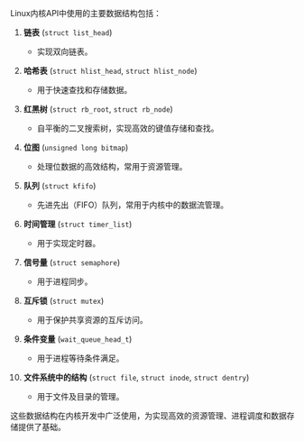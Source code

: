 Linux内核API中使用的主要数据结构包括：

1. **链表** (`struct list_head`)
   - 实现双向链表。

2. **哈希表** (`struct hlist_head`, `struct hlist_node`)
   - 用于快速查找和存储数据。

3. **红黑树** (`struct rb_root`, `struct rb_node`)
   - 自平衡的二叉搜索树，实现高效的键值存储和查找。

4. **位图** (`unsigned long bitmap`)
   - 处理位数据的高效结构，常用于资源管理。

5. **队列** (`struct kfifo`)
   - 先进先出（FIFO）队列，常用于内核中的数据流管理。

6. **时间管理** (`struct timer_list`)
   - 用于实现定时器。

7. **信号量** (`struct semaphore`)
   - 用于进程同步。

8. **互斥锁** (`struct mutex`)
   - 用于保护共享资源的互斥访问。

9. **条件变量** (`wait_queue_head_t`)
   - 用于进程等待条件满足。

10. **文件系统中的结构** (`struct file`, `struct inode`, `struct dentry`)
    - 用于文件及目录的管理。

这些数据结构在内核开发中广泛使用，为实现高效的资源管理、进程调度和数据存储提供了基础。